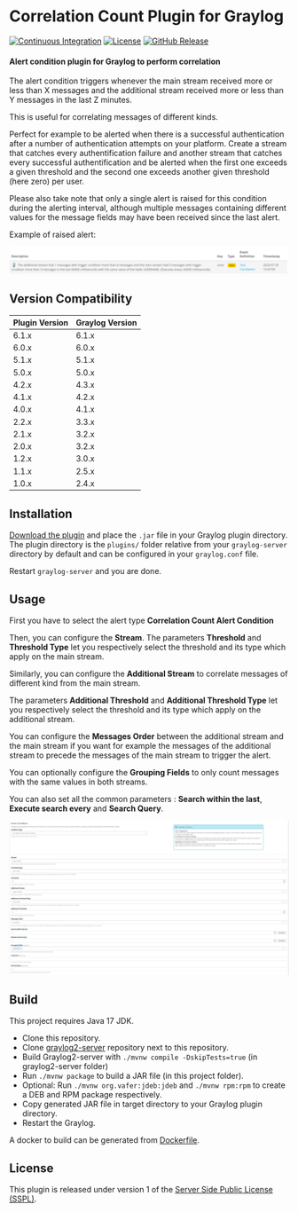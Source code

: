 # Correlation Count Plugin for Graylog

[![Continuous Integration](https://github.com/airbus-cyber/graylog-plugin-correlation-count/actions/workflows/ci.yml/badge.svg)](https://github.com/airbus-cyber/graylog-plugin-correlation-count/actions/workflows/ci.yml)
[![License](https://img.shields.io/badge/license-SSPL-green)](https://www.mongodb.com/licensing/server-side-public-license)
[![GitHub Release](https://img.shields.io/github/v/release/airbus-cyber/graylog-plugin-correlation-count)](https://github.com/airbus-cyber/graylog-plugin-correlation-count/releases)

#### Alert condition plugin for Graylog to perform correlation

The alert condition triggers whenever the main stream received more or less than X messages and the additional stream received more or less than Y messages in the last Z minutes.

This is useful for correlating messages of different kinds.

Perfect for example to be alerted when there is a successful authentication after a number of authentication attempts on your platform. Create a stream that catches every authentification failure and another stream that catches every successful authentification and be alerted when the first one exceeds a given threshold and the second one exceeds another given threshold (here zero) per user.

Please also take note that only a single alert is raised for this condition during the alerting interval, although multiple messages containing different values for the message fields may have been received since the last alert.

Example of raised alert:

![](https://raw.githubusercontent.com/airbus-cyber/graylog-plugin-correlation-count/master/images/alert.png)

## Version Compatibility

| Plugin Version | Graylog Version |
|----------------|-----------------|
| 6.1.x          | 6.1.x           |
| 6.0.x          | 6.0.x           |
| 5.1.x          | 5.1.x           |
| 5.0.x          | 5.0.x           |
| 4.2.x          | 4.3.x           |
| 4.1.x          | 4.2.x           |
| 4.0.x          | 4.1.x           |
| 2.2.x          | 3.3.x           |
| 2.1.x          | 3.2.x           |
| 2.0.x          | 3.2.x           |
| 1.2.x          | 3.0.x           |
| 1.1.x          | 2.5.x           |
| 1.0.x          | 2.4.x           |


## Installation

[Download the plugin](https://github.com/airbus-cyber/graylog-plugin-correlation-count/releases)
and place the `.jar` file in your Graylog plugin directory. The plugin directory
is the `plugins/` folder relative from your `graylog-server` directory by default
and can be configured in your `graylog.conf` file.

Restart `graylog-server` and you are done.

## Usage

First you have to select the alert type **Correlation Count Alert Condition**

Then, you can configure the **Stream**. The parameters **Threshold** and **Threshold Type** let you respectively select the threshold and its type which apply on the main stream.

Similarly, you can configure the **Additional Stream** to correlate messages of different kind from the main stream.

The parameters **Additional Threshold** and **Additional Threshold Type** let you respectively select the threshold and its type which apply on the additional stream.

You can configure the **Messages Order** between the additional stream and the main stream if you want for example the messages of the additional stream to precede the messages of the main stream to trigger the alert.

You can optionally configure the **Grouping Fields** to only count messages with the same values in both streams.

You can also set all the common parameters : **Search within the last**, **Execute search every** and **Search Query**.

![](https://raw.githubusercontent.com/airbus-cyber/graylog-plugin-correlation-count/master/images/edit_condition.png)

## Build

This project requires Java 17 JDK.

* Clone this repository.
* Clone [graylog2-server](https://github.com/Graylog2/graylog2-server) repository next to this repository.
* Build Graylog2-server with `./mvnw compile -DskipTests=true` (in graylog2-server folder)
* Run `./mvnw package` to build a JAR file (in this project folder).
* Optional: Run `./mvnw org.vafer:jdeb:jdeb` and `./mvnw rpm:rpm` to create a DEB and RPM package respectively.
* Copy generated JAR file in target directory to your Graylog plugin directory.
* Restart the Graylog.

A docker to build can be generated from [Dockerfile](https://github.com/airbus-cyber/graylog-plugin-logging-alert/blob/master/build_docker/Dockerfile).

## License

This plugin is released under version 1 of the [Server Side Public License (SSPL)](LICENSE).
